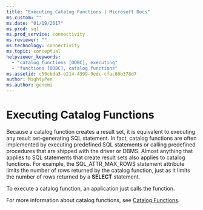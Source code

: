 ```yaml
---
title: "Executing Catalog Functions | Microsoft Docs"
ms.custom: ""
ms.date: "01/19/2017"
ms.prod: sql
ms.prod_service: connectivity
ms.reviewer: ""
ms.technology: connectivity
ms.topic: conceptual
helpviewer_keywords: 
  - "catalog functions [ODBC], executing"
  - "functions [ODBC], catalog functions"
ms.assetid: c59cbda3-e214-4399-9edc-cfac86b378d7
author: MightyPen
ms.author: genemi
---
```

# Executing Catalog Functions
Because a catalog function creates a result set, it is equivalent to executing any result set-generating SQL statement. In fact, catalog functions are often implemented by executing predefined SQL statements or calling predefined procedures that are shipped with the driver or DBMS. Almost anything that applies to SQL statements that create result sets also applies to catalog functions. For example, the SQL_ATTR_MAX_ROWS statement attribute limits the number of rows returned by the catalog function, just as it limits the number of rows returned by a **SELECT** statement.  
  
 To execute a catalog function, an application just calls the function.  
  
 For more information about catalog functions, see [Catalog Functions](../../../odbc/reference/develop-app/catalog-functions.md).
